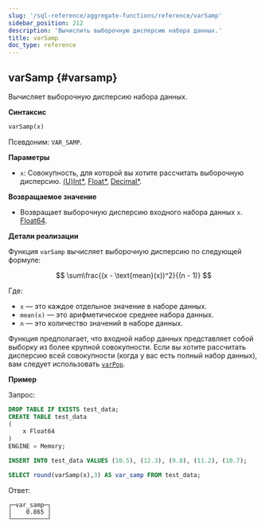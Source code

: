 ```yaml
---
slug: '/sql-reference/aggregate-functions/reference/varSamp'
sidebar_position: 212
description: 'Вычислить выборочную дисперсию набора данных.'
title: varSamp
doc_type: reference
---
```

## varSamp {#varsamp}

Вычисляет выборочную дисперсию набора данных.

**Синтаксис**

```sql
varSamp(x)
```

Псевдоним: `VAR_SAMP`.

**Параметры**

- `x`: Совокупность, для которой вы хотите рассчитать выборочную дисперсию. [(U)Int*](../../data-types/int-uint.md), [Float*](../../data-types/float.md), [Decimal*](../../data-types/decimal.md).

**Возвращаемое значение**

- Возвращает выборочную дисперсию входного набора данных `x`. [Float64](../../data-types/float.md).

**Детали реализации**

Функция `varSamp` вычисляет выборочную дисперсию по следующей формуле:

$$
\sum\frac{(x - \text{mean}(x))^2}{(n - 1)}
$$

Где:

- `x` — это каждое отдельное значение в наборе данных.
- `mean(x)` — это арифметическое среднее набора данных.
- `n` — это количество значений в наборе данных.

Функция предполагает, что входной набор данных представляет собой выборку из более крупной совокупности. Если вы хотите рассчитать дисперсию всей совокупности (когда у вас есть полный набор данных), вам следует использовать [`varPop`](../reference/varpop.md).

**Пример**

Запрос:

```sql
DROP TABLE IF EXISTS test_data;
CREATE TABLE test_data
(
    x Float64
)
ENGINE = Memory;

INSERT INTO test_data VALUES (10.5), (12.3), (9.8), (11.2), (10.7);

SELECT round(varSamp(x),3) AS var_samp FROM test_data;
```

Ответ:

```response
┌─var_samp─┐
│    0.865 │
└──────────┘
```